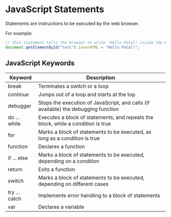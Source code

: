 # JavaScript Statements

Statements are instructions to be executed by the web browser.

For example:

```javascript
// this statement tells the browser to write "Hello Petal! inside the HTML element with id="test"
document.getElementById("test").innerHTML = "Hello Petal!";

```

## JavaScript Keywords

| Keyword | Description|
|---------|------------|
|break    |Terminates a switch or a loop |
|continue |	Jumps out of a loop and starts at the top |
|debugger  | Stops the execution of JavaScript, and calls (if available) the debugging function |
|do ... while | Executes a block of statements, and repeats the block, while a condition is true |
|for | 	Marks a block of statements to be executed, as long as a condition is true |
|function | Declares a function |
|if ... else | Marks a block of statements to be executed, depending on a condition |
|return | Exits a function |
|switch | Marks a block of statements to be executed, depending on different cases |
|try ... catch | Implements error handling to a block of statements |
|var | Declares a variable |
